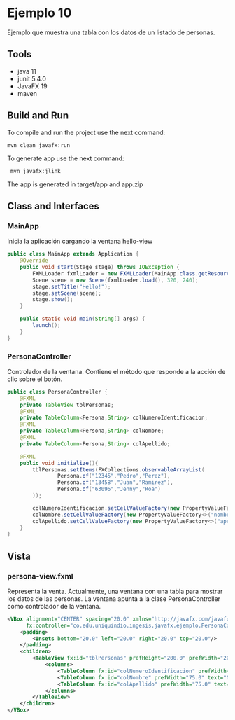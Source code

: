 # Ejemplo 10
Ejemplo que muestra una tabla con los datos de un listado de personas.

## Tools

- java 11
- junit 5.4.0
- JavaFX 19
- maven

## Build and Run

To compile and run the project use the next command:
```shel 
mvn clean javafx:run
```

To generate app use the next command:

```shell
 mvn javafx:jlink
```

The app is generated in target/app and app.zip

## Class and Interfaces

### MainApp
Inicia la aplicación cargando la ventana hello-view

```java
public class MainApp extends Application {
    @Override
    public void start(Stage stage) throws IOException {
        FXMLLoader fxmlLoader = new FXMLLoader(MainApp.class.getResource("persona-view.fxml"));
        Scene scene = new Scene(fxmlLoader.load(), 320, 240);
        stage.setTitle("Hello!");
        stage.setScene(scene);
        stage.show();
    }

    public static void main(String[] args) {
        launch();
    }
}
```


### PersonaController
Controlador de la ventana. Contiene el método que responde a la acción de clic sobre el botón. 

```java
public class PersonaController {
    @FXML
    private TableView tblPersonas;
    @FXML
    private TableColumn<Persona,String> colNumeroIdentificacion;
    @FXML
    private TableColumn<Persona,String> colNombre;
    @FXML
    private TableColumn<Persona,String> colApellido;

    @FXML
    public void initialize(){
        tblPersonas.setItems(FXCollections.observableArrayList(
                Persona.of("12345","Pedro","Perez"),
                Persona.of("13458","Juan","Ramirez"),
                Persona.of("63096","Jenny","Roa")
        ));

        colNumeroIdentificacion.setCellValueFactory(new PropertyValueFactory<>("numeriIdentificacion"));
        colNombre.setCellValueFactory(new PropertyValueFactory<>("nombre"));
        colApellido.setCellValueFactory(new PropertyValueFactory<>("apellido"));
    }
}
```

## Vista

### persona-view.fxml
Representa la venta. Actualmente, una ventana con una tabla para mostrar los datos de las personas. La ventana apunta a la clase PersonaController como controlador de la ventana.

```xml
<VBox alignment="CENTER" spacing="20.0" xmlns="http://javafx.com/javafx/18" xmlns:fx="http://javafx.com/fxml/1"
      fx:controller="co.edu.uniquindio.ingesis.javafx.ejemplo.PersonaController">
    <padding>
        <Insets bottom="20.0" left="20.0" right="20.0" top="20.0"/>
    </padding>
    <children>
        <TableView fx:id="tblPersonas" prefHeight="200.0" prefWidth="200.0">
            <columns>
                <TableColumn fx:id="colNumeroIdentificacion" prefWidth="75.0" text="Número Identificación"/>
                <TableColumn fx:id="colNombre" prefWidth="75.0" text="Nombre"/>
                <TableColumn fx:id="colApellido" prefWidth="75.0" text="Apellido"/>
            </columns>
        </TableView>
    </children>
</VBox>
```